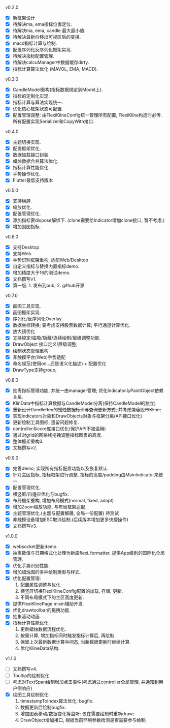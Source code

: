 v0.2.0
- [x] 新框架设计.
- [x] 待解决ma, ema指标位置定位.
- [x] 待解决ma, ema, candle 最大最小值.
- [x] 待解决最新价移出可视区后的变换.
- [x] macd指标计算与绘制.
- [x] 配置序列化反序列化框架实现.
- [x] 待解决指标配置管理.
- [x] 待解决calcuManager中数据缓存dirty.
- [x] 指标计算算法优化 (MAVOL, EMA, MACD).

v0.3.0
- [x] CandleModel重构(指标数据绑定到Model上).
- [x] 指标的定制化实现.
- [x] 指标计算与算法实现统一.
- [x] 优化核心框架状态可配置.
- [x] 配置管理调整: 由FlexiKlineConfig统一管理所有配置, FlexiKline构造时必传. 所有配置实现Serializer和CopyWith接口. 

v0.4.0
- [x] 主题切换实现.
- [x] 配置框架优化.
- [x] 数据加载接口封装.
- [x] 蜡烛数据合并算法优化.
- [x] 指标计算性能优化.
- [x] 手势操作优化.
- [x] Flutter最低支持版本

v0.5.0
- [x] 支持横屏.
- [x] 缩放优化.
- [x] 配置管理优化.
- [x] 添加指标要dispose解绑下. (clone需要给Indicator增加clone接口, 暂不考虑.)
- [x] 增加副图指标.

v0.6.0
- [x] 支持Desktop
- [x] 支持Web
- [x] 手势识别框架重构, 适配Web/Desktop
- [x] 自定义指标与替换内置指标demo.
- [x] 增加精度大于16的测试demo. 
- [x] 文档撰写v1.
- [x] 第一版: 1. 发布到pub; 2. github开源

v0.7.0
- [x] 画图工具实现.
- [x] 画图框架实现.
- [x] 序列化/反序列化Overlay.
- [x] 数据坐标转换; 要考虑支持股票数据计算; 平行通道计算优化.
- [x] 放大镜优化
- [x] 支持锁定/磁吸/隐藏/连续绘制/层级调整功能.
- [x] DrawObject 接口定义/层级调整; 
- [x] 绘制状态管理重构
- [x] 非触摸平台(Web)手势适配
- [x] 命名规范(使用on...还是语义化描述) + 配置优化
- [x] DrawType支持group; 
  
v0.8.0
- [x] 抽离指标管理功能, 并统一由manager管理; 优化Indicator与PaintObject依赖关系.
- [x] KlinData中指标计算数据与CandleModel分离(保持CandleModel的独立)
- [x] ~~重新设计CandleReq的蜡烛数据标识与查询更新方式, 并考虑兼容股市Kline;~~
- [x] 实现indicators对象和DrawObjects对象与框架分离(API接口优化)
- [x] 更新绘制工具图标; 遗留问题修复.
- [x] controller与core库接口优化(保护API不被滥用)
- [x] 通过对grid的网络线拖拽调整指标图表的高度.
- [x] 整体框架重构3.
- [x] 文档撰写v2.

v0.9.0
- [x] 完善demo; 实现所有指标配置功能以及恢复默认.
- [x] 针对主区指标, 指标框架进行调整, 指标的高度/padding由MainIndicator来统一. 
- [x] 配置管理优化.
- [x] 横竖屏/自适应优化与bugfix.
- [x] 布局框架重构, 增加布局模式(normal, fixed, adapt)
- [x] 增加Zoom缩放功能, 与布局框架适配.
- [x] 主题管理优化.(主题与配置解耦, 全局一份配置) 待测试
- [x] 非触摸设备增加ESC取消绘制.(后续版本增加更多快捷操作)
- [x] 文档撰写v3.

v1.0.0
- [x] websocket更新demo.
- [x] 抽离数值与日期格式化处理为新库flexi_formatter, 提供App级别的国际化全局管理.
- [x] 优化手势识别性能.
- [x] 增加蜡烛图的多种绘制类型与样式.
- [x] 优化配置管理: 
  1. 配置属性调整与优化.
  2. 横竖屏切换FlexiKlineConfig配置的加载, 存储, 更新.
  3. 不同布局模式下的主区高度更新.
- [x] 提供FlexiKlinePage mixin辅助开发.
- [x] 优化drawtoolbar的拖拽功能.
- [x] 抽象滚动动画.
- [x] 指标计算性能优化: 
  1. 更新蜡烛数据流程优化.
  2. 按需计算, 增加指标同时触发指标计算后, 再绘制.
  3. 保留上次最新数据计算中间态, 当新数据更新时继续计算.
  4. 优化KlineData结构.

v1.1.0
- [ ] 文档撰写v4.
- [ ] Tooltip的绘制优化.
- [ ] 考虑对TextSpan绘制增加点击事件(考虑通过controller全局管理, 并通知到用户侧响应)
- [x] 绘图工具绘制优化:
  1. timestampToIndex算法优化; bugfix.
  2. 数据更新后绘制bugfix.
  3. 增加图表移动/数据变化等监听: 仅在需要绘制时重新draw; 
  4. DrawObject增加接口, 根据当前环境参数检测是否需要参与绘制.
